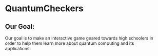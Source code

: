 # QuantumCheckers

## Our Goal:
  Our goal is to make an interactive game geared towards high schoolers in order to help them learn more about quantum computing and its applications.
